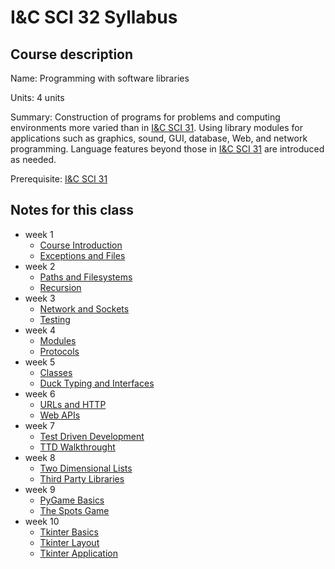 # I&C SCI 32 Syllabus

## Course description

Name: Programming with software libraries

Units: 4 units

Summary: Construction of programs for problems and computing environments more varied than in [I&C SCI 31](https://catalogue.uci.edu/search/?P=I%26C%20SCI%2031 "I&C SCI 31"). Using library modules for applications such as graphics, sound, GUI, database, Web, and network programming. Language features beyond those in [I&C SCI 31](https://catalogue.uci.edu/search/?P=I%26C%20SCI%2031 "I&C SCI 31") are introduced as needed.

Prerequisite: [I&C SCI 31](../../fall-2019/ics-31/syllabus.md)

## Notes for this class

- week 1
	- [Course Introduction](./week1/course-intro.md)
	- [Exceptions and Files](./week1/exceptions-and-files.md)
- week 2
	- [Paths and Filesystems](./week2/paths-and-file-systems.md)
	- [Recursion](./week2/recursion.md)
- week 3
	- [Network and Sockets](./week3/network-and-sockets.md)
	- [Testing](./week3/testing.md)
- week 4
	- [Modules](./week4/modules.md)
	- [Protocols](./week4/protocols.md)
- week 5
	- [Classes](./week5/classes.md)
	- [Duck Typing and Interfaces](./week5/duck-typing-and-interfaces.md)
- week 6
	- [URLs and HTTP](./week6/urls-and-http.md)
	- [Web APIs](./week6/web-apis.md)
- week 7
	- [Test Driven Development](./week7/test-driven-development.md)
	- [TTD Walkthrought](./week7/ttd-walkthrough.md)
- week 8
	- [Two Dimensional Lists](./week8/two-dimensional-lists.md)
	- [Third Party Libraries](./week8/third-party-libraries.md)
- week 9
	- [PyGame Basics](./week9/pygame-basics.md)
	- [The Spots Game](./week9/the-spots-game.md)
- week 10
	- [Tkinter Basics](./week10/tkinter-basics.md)
	- [Tkinter Layout](./week10/tkinter-layout.md)
	- [Tkinter Application](./week10/tkinter-application.md)